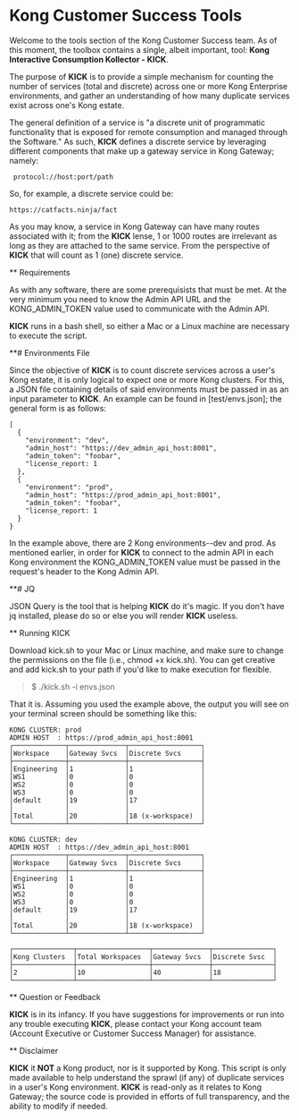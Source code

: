 # Kong Customer Success Tools

Welcome to the tools section of the Kong Customer Success team. As of this moment, the toolbox contains a single, albeit important, tool: **Kong Interactive Consumption Kollector - KICK**.

The purpose of **KICK** is to provide a simple mechanism for counting the number of services (total and discrete) across one or more Kong Enterprise environments, and gather an understanding of how many duplicate services exist across one's Kong estate.

The general definition of a service is "a discrete unit of programmatic functionality that is exposed for remote consumption and managed through the Software." As such, **KICK** defines a discrete service by leveraging different components that make up a gateway service in Kong Gateway; namely:

     protocol://host:port/path

So, for example, a discrete service could be:

    https://catfacts.ninja/fact

As you may know, a service in Kong Gateway can have many routes associated with it; from the **KICK** lense, 1 or 1000 routes are irrelevant as long as they are attached to the same service. From the perspective of **KICK** that will count as 1 (one) discrete service.

** Requirements

As with any software, there are some prerequisists that must be met. At the very minimum you need to know the Admin API URL and the KONG_ADMIN_TOKEN value used to communicate with the Admin API.

**KICK** runs in a bash shell, so either a Mac or a Linux machine are necessary to execute the script.

**# Environments File

Since the objective of **KICK** is to count discrete services across a user's Kong estate, it is only logical to expect one or more Kong clusters. For this, a JSON file containing details of said environments must be passed in as an input parameter to **KICK**. An example can be found in [test/envs.json]; the general form is as follows:

    [
      {
        "environment": "dev",
        "admin_host": "https://dev_admin_api_host:8001",
        "admin_token": "foobar",
        "license_report: 1
      },
      {
        "environment": "prod",
        "admin_host": "https://prod_admin_api_host:8001",
        "admin_token": "foobar",
        "license_report: 1
      }
    }

In the example above, there are 2 Kong environments--dev and prod. As mentioned earlier, in order for **KICK** to connect to the admin API in each Kong environment the KONG_ADMIN_TOKEN value must be passed in the request's header to the Kong Admin API.

**# JQ

JSON Query is the tool that is helping **KICK** do it's magic. If you don't have jq installed, please do so or else you will render **KICK** useless.

** Running KICK

Download kick.sh to your Mac or Linux machine, and make sure to change the permissions on the file (i.e., chmod +x kick.sh). You can get creative and add kick.sh to your path if you'd like to make execution for flexible.

> $ ./kick.sh -i envs.json

That it is. Assuming you used the example above, the output you will see on your terminal screen should be something like this:

    KONG CLUSTER: prod
    ADMIN HOST  : https://prod_admin_api_host:8001
    ┌─────────────┬──────────────┬──────────────────┐
    │Workspace    │Gateway Svcs  │Discrete Svcs     │
    ├─────────────┼──────────────┼──────────────────┤
    │Engineering  │1             │1                 │
    │WS1          │0             │0                 │
    │WS2          │0             │0                 │
    │WS3          │0             │0                 │
    │default      │19            │17                │
    │             │              │                  │
    │Total        │20            │18 (x-workspace)  │
    └─────────────┴──────────────┴──────────────────┘

    KONG CLUSTER: dev
    ADMIN HOST  : https://dev_admin_api_host:8001
    ┌─────────────┬──────────────┬──────────────────┐
    │Workspace    │Gateway Svcs  │Discrete Svcs     │
    ├─────────────┼──────────────┼──────────────────┤
    │Engineering  │1             │1                 │
    │WS1          │0             │0                 │
    │WS2          │0             │0                 │
    │WS3          │0             │0                 │
    │default      │19            │17                │
    │             │              │                  │
    │Total        │20            │18 (x-workspace)  │
    └─────────────┴──────────────┴──────────────────┘

    ┌───────────────┬──────────────────┬──────────────┬───────────────┐
    │Kong Clusters  │Total Workspaces  │Gateway Svcs  │Discrete Svsc  │
    ├───────────────┼──────────────────┼──────────────┼───────────────┤
    │2              │10                │40            │18             │
    └───────────────┴──────────────────┴──────────────┴───────────────┘

** Question or Feedback

**KICK** is in its infancy. If you have suggestions for improvements or run into any trouble executing **KICK**, please contact your Kong account team (Account Executive or Customer Success Manager) for assistance.

** Disclaimer

**KICK** it **NOT** a Kong product, nor is it supported by Kong. This script is only made available to help understand the sprawl (if any) of duplicate services in a user's Kong environment. **KICK** is read-only as it relates to Kong Gateway; the source code is provided in efforts of full transparency, and the ability to modify if needed.
      
